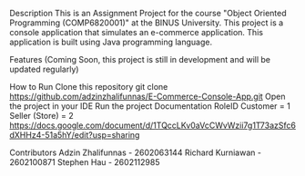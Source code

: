 Description
This is an Assignment Project for the course "Object Oriented Programming (COMP6820001)" at the BINUS University. This project is a console application that simulates an e-commerce application. This application is built using Java programming language.

Features
(Coming Soon, this project is still in development and will be updated regularly)

How to Run
Clone this repository
git clone https://github.com/adzinzhalifunnas/E-Commerce-Console-App.git
Open the project in your IDE
Run the project
Documentation
RoleID
Customer = 1
Seller (Store) = 2
https://docs.google.com/document/d/1TQccLKv0aVcCWvWzii7g1T73azSfc6dXHHz4-51a5hY/edit?usp=sharing

Contributors
Adzin Zhalifunnas - 2602063144
Richard Kurniawan - 2602100871
Stephen Hau - 2602112985
